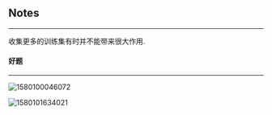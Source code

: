 ## Notes

---

收集更多的训练集有时并不能带来很大作用.











#### 好题

---

![1580100046072](E:\Coursera_AndrewNg_ML_Exercises\Coursera_AndrewNg_ML_Exercises\assets\1580100046072.png)

![1580101634021](E:\Coursera_AndrewNg_ML_Exercises\Coursera_AndrewNg_ML_Exercises\assets\1580101634021.png)

